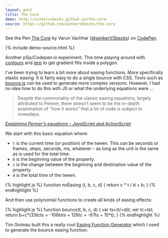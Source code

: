 ```yaml
---
layout: post
title: The Core
demo: http://winkervsbecks.github.io/the-core
source: https://github.com/winkerVSbecks/the-core
---
```


<p data-height="460" data-theme-id="7569" data-slug-hash="lkqGo" data-default-tab="result" class='codepen'>See the Pen <a href='http://codepen.io/winkerVSbecks/pen/lkqGo/'>The Core</a> by Varun Vachhar (<a href='http://codepen.io/winkerVSbecks'>@winkerVSbecks</a>) on <a href='http://codepen.io'>CodePen</a>.</p>
<script async src="//codepen.io/assets/embed/ei.js"></script>

{% include demo-source.html %}

Another p5js/Codepen.io experiment. This time playing around with [contours](http://p5js.org/reference/#/p5/beginContour) and [lerp](http://p5js.org/reference/#/p5/lerpColor) to get gradient fills inside a polygon.

<!--more-->

I've been trying to learn a bit more about easing functions. More specifically elastic easing. It is fairly easy to do a single bounce with CSS. Tools such as [bounce.js](http://bouncejs.com/#{s:[{T:"c",e:"b",d:1000,D:0,f:{x:1,y:1},t:{x:2,y:1},s:1,b:4},{T:"c",e:"b",d:1000,D:0,f:{x:1,y:1},t:{x:1,y:2},s:1,b:6}]}) can be used to generate more complex versions. However, I had no idea how to do this with JS or what the underlying equations were &hellip;

> Despite the commonality of the classic easing equations, largely attributed to Penner, there doesn’t seem to be the in-depth examination of “how it works” that a lot of code is subject to nowadays.

<cite>[Explaining Penner’s equations – JavaScript and ActionScript](http://upshots.org/actionscript/jsas-understanding-easing)</cite>

We start with this basic equation where:

- `t` is the current time (or position) of the tween. This can be seconds or frames, steps, seconds, ms, whatever – as long as the unit is the same as is used for the total time.
- `b` is the beginning value of the property.
- `c` is the change between the beginning and destination value of the property.
- `d` is the total time of the tween.

{% highlight js %}
function noEasing (t, b, c, d) {
	return c * t / d + b;
}
{% endhighlight %}

And then use polynomial functions to create all kinds of easing effects:

{% highlight js %}
function bounce(t, b, c, d) {
  var ts=(t/=d)*t;
  var tc=ts*t;
  return b+c*(33*tc*ts + -106*ts*ts + 126*tc + -67*ts + 15*t);
}
{% endhighlight %}

Tim Groleau built this a really cool [Easing Function Generator](http://www.timotheegroleau.com/Flash/experiments/easing_function_generator.htm) which I used to generate the bounce easing function.